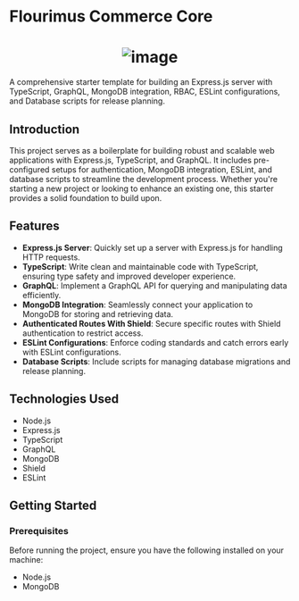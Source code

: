 # Flourimus Commerce Core

<h1 align="center">
  <img src="https://i.ibb.co/nPC90jM/Group-231.png" alt="image">
</h1>

A comprehensive starter template for building an Express.js server with TypeScript, GraphQL, MongoDB integration, RBAC, ESLint configurations, and Database scripts for release planning.

## Introduction

This project serves as a boilerplate for building robust and scalable web applications with Express.js, TypeScript, and GraphQL. It includes pre-configured setups for authentication, MongoDB integration, ESLint, and database scripts to streamline the development process. Whether you're starting a new project or looking to enhance an existing one, this starter provides a solid foundation to build upon.

## Features

- **Express.js Server**: Quickly set up a server with Express.js for handling HTTP requests.
- **TypeScript**: Write clean and maintainable code with TypeScript, ensuring type safety and improved developer experience.
- **GraphQL**: Implement a GraphQL API for querying and manipulating data efficiently.
- **MongoDB Integration**: Seamlessly connect your application to MongoDB for storing and retrieving data.
- **Authenticated Routes With Shield**: Secure specific routes with Shield authentication to restrict access.
- **ESLint Configurations**: Enforce coding standards and catch errors early with ESLint configurations.
- **Database Scripts**: Include scripts for managing database migrations and release planning.

## Technologies Used

- Node.js
- Express.js
- TypeScript
- GraphQL
- MongoDB
- Shield
- ESLint

## Getting Started

### Prerequisites

Before running the project, ensure you have the following installed on your machine:

- Node.js
- MongoDB
